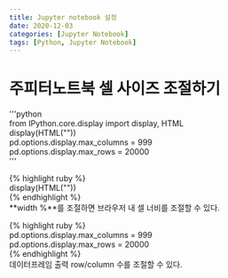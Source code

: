 ```yaml
---
title: Jupyter notebook 설정
date: 2020-12-03
categories: [Jupyter Notebook]
tags: [Python, Jupyter Notebook]
---
```


# 주피터노트북 셀 사이즈 조절하기
'''python  
from IPython.core.display import display, HTML  
display(HTML("<style>.container { width:100% !important; }</style>"))  
pd.options.display.max_columns = 999  
pd.options.display.max_rows = 20000  
'''  

{% highlight ruby %}  
display(HTML("<style>.container { width:100% !important; }</style>"))  
{% endhighlight %}  
**width %**를 조절하면 브라우저 내 셀 너비를 조절할 수 있다.  

{% highlight ruby %}  
pd.options.display.max_columns = 999  
pd.options.display.max_rows = 20000  
{% endhighlight %}  
데이터프레임 출력 row/column 수를 조절할 수 있다. 